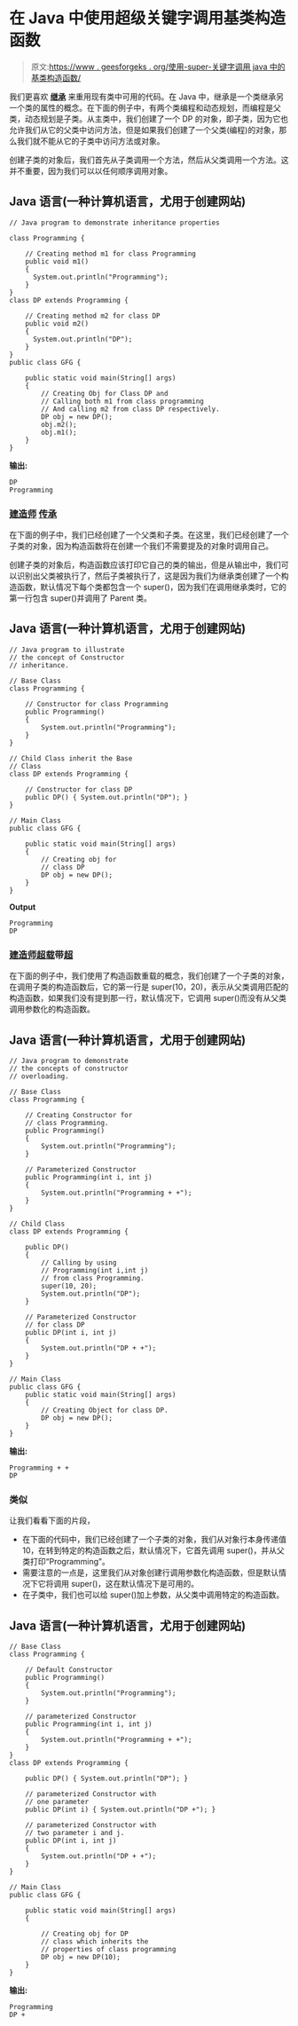 # 在 Java 中使用超级关键字调用基类构造函数

> 原文:[https://www . geesforgeks . org/使用-super-关键字调用 java 中的基类构造函数/](https://www.geeksforgeeks.org/using-the-super-keyword-to-call-a-base-class-constructor-in-java/)

我们更喜欢 [**继承**](https://www.geeksforgeeks.org/inheritance-in-java/) 来重用现有类中可用的代码。在 Java 中，继承是一个类继承另一个类的属性的概念。在下面的例子中，有两个类编程和动态规划，而编程是父类，动态规划是子类。从主类中，我们创建了一个 DP 的对象，即子类，因为它也允许我们从它的父类中访问方法，但是如果我们创建了一个父类(编程)的对象，那么我们就不能从它的子类中访问方法或对象。

创建子类的对象后，我们首先从子类调用一个方法，然后从父类调用一个方法。这并不重要，因为我们可以以任何顺序调用对象。

## Java 语言(一种计算机语言，尤用于创建网站)

```
// Java program to demonstrate inheritance properties

class Programming {

    // Creating method m1 for class Programming
    public void m1()
    {
      System.out.println("Programming");
    }
}
class DP extends Programming {

    // Creating method m2 for class DP
    public void m2()
    {
      System.out.println("DP");
    }
}
public class GFG {

    public static void main(String[] args)
    {
        // Creating Obj for Class DP and
        // Calling both m1 from class programming
        // And calling m2 from class DP respectively.
        DP obj = new DP();
        obj.m2();
        obj.m1();
    }
}
```

**输出:**

```
DP
Programming
```

### [建造师](https://www.geeksforgeeks.org/constructors-in-java/) [传承](https://www.geeksforgeeks.org/inheritance-in-java/)

在下面的例子中，我们已经创建了一个父类和子类。在这里，我们已经创建了一个子类的对象，因为构造函数将在创建一个我们不需要提及的对象时调用自己。

创建子类的对象后，构造函数应该打印它自己的类的输出，但是从输出中，我们可以识别出父类被执行了，然后子类被执行了，这是因为我们为继承类创建了一个构造函数，默认情况下每个类都包含一个 super()，因为我们在调用继承类时，它的第一行包含 super()并调用了 Parent 类。

## Java 语言(一种计算机语言，尤用于创建网站)

```
// Java program to illustrate
// the concept of Constructor
// inheritance.

// Base Class
class Programming {

    // Constructor for class Programming
    public Programming()
    {
        System.out.println("Programming");
    }
}

// Child Class inherit the Base
// Class
class DP extends Programming {

    // Constructor for class DP
    public DP() { System.out.println("DP"); }
}

// Main Class
public class GFG {

    public static void main(String[] args)
    {
        // Creating obj for
        // class DP
        DP obj = new DP();
    }
}
```

**Output**

```
Programming
DP
```

### [建造师超载](https://www.geeksforgeeks.org/constructor-overloading-java/)带[超](https://www.geeksforgeeks.org/super-keyword/)

在下面的例子中，我们使用了构造函数重载的概念，我们创建了一个子类的对象，在调用子类的构造函数后，它的第一行是 super(10，20)，表示从父类调用匹配的构造函数，如果我们没有提到那一行，默认情况下，它调用 super()而没有从父类调用参数化的构造函数。

## Java 语言(一种计算机语言，尤用于创建网站)

```
// Java program to demonstrate
// the concepts of constructor
// overloading.

// Base Class
class Programming {

    // Creating Constructor for
    // class Programming.
    public Programming()
    {
        System.out.println("Programming");
    }

    // Parameterized Constructor
    public Programming(int i, int j)
    {
        System.out.println("Programming + +");
    }
}

// Child Class
class DP extends Programming {

    public DP()
    {
        // Calling by using
        // Programming(int i,int j)
        // from class Programming.
        super(10, 20);
        System.out.println("DP");
    }

    // Parameterized Constructor
    // for class DP
    public DP(int i, int j)
    {
        System.out.println("DP + +");
    }
}

// Main Class
public class GFG {
    public static void main(String[] args)
    {
        // Creating Object for class DP.
        DP obj = new DP();
    }
}
```

**输出:**

```
Programming + +
DP
```

### 类似

让我们看看下面的片段，

*   在下面的代码中，我们已经创建了一个子类的对象，我们从对象行本身传递值 10，在转到特定的构造函数之后，默认情况下，它首先调用 super()，并从父类打印“Programming”。
*   需要注意的一点是，这里我们从对象创建行调用参数化构造函数，但是默认情况下它将调用 super()，这在默认情况下是可用的。
*   在子类中，我们也可以给 super()加上参数，从父类中调用特定的构造函数。

## Java 语言(一种计算机语言，尤用于创建网站)

```
// Base Class
class Programming {

    // Default Constructor
    public Programming()
    {
        System.out.println("Programming");
    }

    // parameterized Constructor
    public Programming(int i, int j)
    {
        System.out.println("Programming + +");
    }
}
class DP extends Programming {

    public DP() { System.out.println("DP"); }

    // parameterized Constructor with
    // one parameter
    public DP(int i) { System.out.println("DP +"); }

    // parameterized Constructor with
    // two parameter i and j.
    public DP(int i, int j)
    {
        System.out.println("DP + +");
    }
}

// Main Class
public class GFG {

    public static void main(String[] args)
    {

        // Creating obj for DP
        // class which inherits the
        // properties of class programming
        DP obj = new DP(10);
    }
}
```

**输出:**

```
Programming
DP +
```
